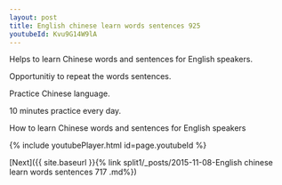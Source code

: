 ```yaml
---
layout: post
title: English chinese learn words sentences 925 
youtubeId: Kvu9G14W9lA
---
```

 
 
Helps to learn Chinese words and sentences for English speakers.

Opportunitiy to repeat the words sentences. 

Practice Chinese language. 
 
10 minutes practice every day. 
 
How to learn Chinese words and sentences for English speakers 
 
{% include youtubePlayer.html id=page.youtubeId %}
 
 
[Next]({{ site.baseurl }}{% link  split1/_posts/2015-11-08-English chinese learn words sentences 717 .md%})
 
